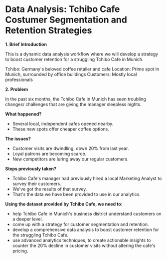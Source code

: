 # Data Analysis: Tchibo Cafe Costumer Segmentation and Retention Strategies


**1. Brief Introduction**

This is a dynamic data analysis workflow where we will develop a strategy to boost customer retention for a struggling Tchibo Cafe in Munich.

Tchibo: Germany's beloved coffee retailer and cafe
Location: Prime spot in Munich, surrounded by office buildings
Customers: Mostly local professionals

**2. Problem**
   
In the past six months, the Tchibo Cafe in Munich has seen troubling changes/ challenges that are giving the manager sleepless nights.

**What happened?**
- Several local, independent cafes opened nearby.
- These new spots offer cheaper coffee options.

**The issues?**
- Customer visits are dwindling, down 20% from last year.
- Loyal patrons are becoming scarce.
- New competitors are luring away our regular customers.

**Steps previously taken?**
- Tchibo Cafe's manager had previously hired a local Marketing Analyst to survey their customers.
- We've got the results of that survey.
- That's the data we have been provided to use in our analytics.

**Using the dataset provided by Tchibo Cafe, we need to:**
- help Tchibo Cafe in Munich's business district understand customers on a deeper level.
- come up with a strategy for customer segmentation and retention.
- develop a comprehensive data analysis to boost customer retention for the struggling Tchibo Cafe.
- use advanced analytics techniques, to create actionable insights to counter the 20% decline in customer visits without altering the cafe's pricing.

